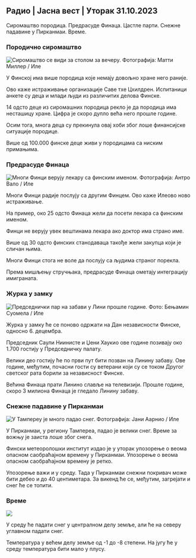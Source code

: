 ## Радио \| Јасна вест \| Уторак 31.10.2023

Сиромаштво породица. Предрасуде Финаца. Цастле парти. Снежне падавине у Пирканмаи. Време.

### Породично сиромаштво

![Сиромаштво се види за столом за вечеру. Фотографија: Матти Миллер / Иле](хттпс://имагес.цдн.иле.фи/имаге/уплоад/ц_цроп,х_1080,в_1919,к_0,и_0/ар_1.7777777777777777,ц_филл,г_фацес,х_610/вд_к_ауто:ецо/ф_ауто/фл_лосси/в1674642954/39-106372263д105ц885д6а)

У Финској има више породица које немају довољно хране него раније.

Ово каже истраживање организације Саве тхе Цхилдрен. Испитаници анкете су деца и млади људи из различитих делова Финске.

14 одсто деце из сиромашних породица рекло је да породица има несташицу хране. Цифра је скоро дупло већа него прошле године.

Осим тога, многа деца су прекинула овај хоби због лоше финансијске ситуације породице.

Више од 100.000 финске деце живи у породицама са ниским примањима.

### Предрасуде Финаца

![Многи Финци верују лекару са финским именом. Фотографија: Антро Вало / Иле](хттпс://имагес.цдн.иле.фи/имаге/уплоад/ц_цроп,х_3179,в_5653,к_0,и_83/ар_1.7777777777777777,ц_филл,г_фацес,х_1100/д,к_ауто:ецо/ф_ауто/фл_лосси/в1697116975/39-11855466527ф10854аец)

Многи Финци радије послују са другим Финцем. Ово каже Илеово ново истраживање.

На пример, око 25 одсто Финаца жели да посети лекара са финским именом.

Финци не верују увек вештинама лекара ако доктор има страно име.

Више од 30 одсто финских станодаваца такође жели закупца који је сличан њима.

Многи Финци стога не воле да послују са људима страног порекла.

Према мишљењу стручњака, предрасуде Финаца ометају интеграцију имиграната.

### Журка у замку

![Председнички пар на забави у Лини прошле године. Фото: Бењамин Суомела / Иле](хттпс://имагес.цдн.иле.фи/имаге/уплоад/ц_цроп,х_1674,в_2976,к_0,и_24/ар_1.7777777777777777,ц_филл,г_фацес,х_1670к_ауто:ецо/ф_ауто/фл_лосси/в1670345033/39-1044359638ф710а6е724)

Журка у замку ће се поново одржати на Дан независности Финске, односно 6. децембра.

Председник Саули Ниинисте и Џени Хаукио ове године позивају око 1.700 гостију у Председничку палату.

Велики део гостију ће по први пут бити позван на Линину забаву. Ове године, међутим, почасни гости су ветерани који су се током Другог светског рата борили за независност Финске.

Већина Финаца прати Линино славље на телевизији. Прошле године, скоро 3 милиона Финаца је гледало Линину забаву.

### Снежне падавине у Пирканмаи

![У Тампереу је много падао снег. Фотографија: Јани Аарнио / Иле](хттпс://имагес.цдн.иле.фи/имаге/уплоад/ц_цроп,х_3375,в_6000,к_0,и_331/ар_1.7777777777777777,ц_филл,г_фацес,х_1270,х_пр_0.к_ауто:ецо/ф_ауто/фл_лосси/в1698736404/39-11934306540799д9879д)

У Пирканмаи, у региону Тампереа, падао је велики снег. Време за вожњу је заиста лоше због снега.

Фински метеоролошки институт издао је у уторак упозорење о веома опасном саобраћајном времену у Пирканмаи. Упозорење о веома опасном саобраћајном времену је ретко.

Упозорење важи и у среду. Тада у Пирканмаи снежни покривач може бити дебео и до 40 центиметара. За викенд ће се, међутим, загрејати и снег ће се топити.

### Време

![](хттпс://имагес.цдн.иле.фи/имаге/уплоад/ц_цроп,х_1080,в_1919,к_0,и_0/ар_1.7777777777777777,ц_филл,г_фацес,х_675,в_1200/е/аутоф_ауто/фл_лосси/в1698767793/39-11940016541239893д2б)

У среду ће падати снег у централном делу земље, али ће на северу углавном падати снег.

Температура у већем делу земље од -1 до -8 степени. На југу ће у среду температура бити мало у плусу.